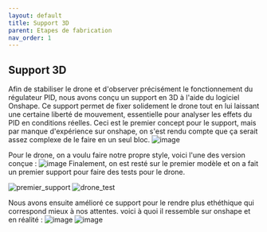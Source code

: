 ```yaml
---
layout: default
title: Support 3D
parent: Etapes de fabrication
nav_order: 1
---
```


 ## Support 3D ##
Afin de stabiliser le drone et d'observer précisément le fonctionnement du régulateur PID, nous avons conçu un support en 3D à l'aide du logiciel Onshape. Ce support permet de fixer solidement le drone tout en lui laissant une certaine liberté de mouvement, essentielle pour analyser les effets du PID en conditions réelles.
Ceci est le premier concept pour le support, mais par manque d'expérience sur onshape, on s'est rendu compte que ça serait assez complexe de le faire en un seul bloc.
![image](https://github.com/user-attachments/assets/7339e260-80f2-4f29-8e02-8dac3dca0881)

Pour le drone, on a voulu faire notre propre style, voici l'une des version conçue :
![image](https://github.com/user-attachments/assets/7cafed99-297e-4582-8cd1-7fd589cb8722)
Finalement, on est resté sur le premier modèle et on a fait un premier support pour faire des tests pour le drone.

![premier_support](https://github.com/user-attachments/assets/05eead91-50cf-4ec4-8ef5-9c3ebd8a592b)
![drone_test](https://github.com/user-attachments/assets/ae3a8a85-29d8-403f-8920-6c79f1140d3b)

Nous avons ensuite amélioré ce support pour le rendre plus ethéthique qui correspond mieux à nos attentes.
voici à quoi il ressemble sur onshape et en réalité : 
![image](https://github.com/user-attachments/assets/2bb392ef-c1ab-4a08-931c-e7bc87f85f17) ![image](https://github.com/user-attachments/assets/84423ac1-d026-4add-8869-af6f80c274a8)


